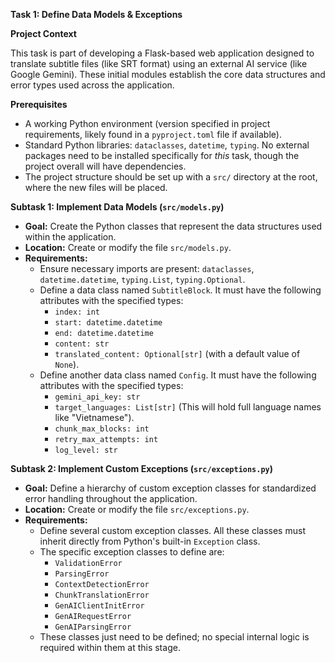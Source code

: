**Task 1: Define Data Models & Exceptions**

**Project Context**

This task is part of developing a Flask-based web application designed to translate subtitle files (like SRT format) using an external AI service (like Google Gemini). These initial modules establish the core data structures and error types used across the application.

**Prerequisites**

*   A working Python environment (version specified in project requirements, likely found in a `pyproject.toml` file if available).
*   Standard Python libraries: `dataclasses`, `datetime`, `typing`. No external packages need to be installed specifically for *this* task, though the project overall will have dependencies.
*   The project structure should be set up with a `src/` directory at the root, where the new files will be placed.

**Subtask 1: Implement Data Models (`src/models.py`)**

*   **Goal:** Create the Python classes that represent the data structures used within the application.
*   **Location:** Create or modify the file `src/models.py`.
*   **Requirements:**
    *   Ensure necessary imports are present: `dataclasses`, `datetime.datetime`, `typing.List`, `typing.Optional`.
    *   Define a data class named `SubtitleBlock`. It must have the following attributes with the specified types:
        *   `index: int`
        *   `start: datetime.datetime`
        *   `end: datetime.datetime`
        *   `content: str`
        *   `translated_content: Optional[str]` (with a default value of `None`).
    *   Define another data class named `Config`. It must have the following attributes with the specified types:
        *   `gemini_api_key: str`
        *   `target_languages: List[str]` (This will hold full language names like "Vietnamese").
        *   `chunk_max_blocks: int`
        *   `retry_max_attempts: int`
        *   `log_level: str`

**Subtask 2: Implement Custom Exceptions (`src/exceptions.py`)**

*   **Goal:** Define a hierarchy of custom exception classes for standardized error handling throughout the application.
*   **Location:** Create or modify the file `src/exceptions.py`.
*   **Requirements:**
    *   Define several custom exception classes. All these classes must inherit directly from Python's built-in `Exception` class.
    *   The specific exception classes to define are:
        *   `ValidationError`
        *   `ParsingError`
        *   `ContextDetectionError`
        *   `ChunkTranslationError`
        *   `GenAIClientInitError`
        *   `GenAIRequestError`
        *   `GenAIParsingError`
    *   These classes just need to be defined; no special internal logic is required within them at this stage.